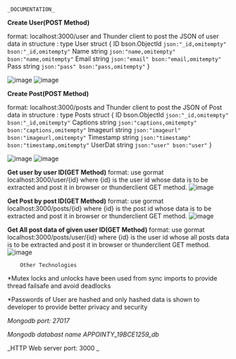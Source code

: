     _DOCUMENTATION_
    
**Create User(POST Method)**

format: localhost:3000/user and Thunder client to post the JSON of user data in structure :
type User struct {
	ID    bson.ObjectId `json:"_id,omitempty" bson:"_id,omitempty"`
	Name  string        `json:"name,omitempty" bson:"name,omitempty"`
	Email string        `json:"email" bson:"email,omitempty"`
	Pass  string        `json:"pass" bson:"pass,omitempty"`
}

![image](https://user-images.githubusercontent.com/84318539/136668392-8281dac4-6fbe-4562-b91a-791c0f00aa47.png)
![image](https://user-images.githubusercontent.com/84318539/136668396-d557aa7f-65fa-49ef-aa45-d2a68481cddb.png)

**Create Post(POST Method)**

format: localhost:3000/posts and Thunder client to post the JSON of Post data in structure :
type Posts struct {
	ID        bson.ObjectId `json:"_id,omitempty" bson:"_id,omitempty"`
	Captions  string        `json:"captions,omitempty" bson:"captions,omitempty"`
	Imageurl  string        `json:"imageurl" bson:"imageurl,omitempty"`
	Timestamp string        `json:"timestamp" bson:"timestamp,omitempty"`
	UserDat   string        `json:"user" bson:"user"`
}

![image](https://user-images.githubusercontent.com/84318539/136668449-d7cb2cc3-c74b-4900-824d-ed1057f9b009.png)
![image](https://user-images.githubusercontent.com/84318539/136668455-c545dbe0-fa38-4f1d-99cf-c0dcac27b0a2.png)

**Get user by user ID(GET Method)**
format: use gormat localhost:3000/user/{id} where {id} is the user id whose data is to be extracted and post it in browser or thunderclient GET method.
![image](https://user-images.githubusercontent.com/84318539/136668505-0344ab73-77be-4e74-9513-81fdadb65346.png)

**Get Post by post ID(GET Method)**
format: use gormat localhost:3000/posts/{id} where {id} is the post id whose data is to be extracted and post it in browser or thunderclient GET method.
![image](https://user-images.githubusercontent.com/84318539/136668529-4a799dd6-d5c6-4b87-b237-bef1355f9f4e.png)

**Get All post data of given user ID(GET Method)**
format: use gormat localhost:3000/posts/user/{id} where {id} is the user id whose all posts data is to be extracted and post it in browser or thunderclient GET method.
![image](https://user-images.githubusercontent.com/84318539/136668571-5e4b9d78-9ed7-4588-ac66-b5ed57b2e1d5.png)

		Other Technologies
*Mutex locks and unlocks have been used from sync imports to provide thread failsafe and avoid deadlocks

*Passwords of User are hashed and only hashed data is shown to developer to provide better privacy and security

_Mongodb port: 27017_

_Mongodb databast name APPOINTY_19BCE1259_db_

_HTTP Web server port: 3000 _
